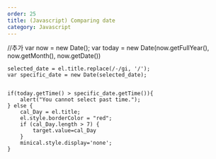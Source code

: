 ```yaml
---
order: 25
title: (Javascript) Comparing date
category: Javascript
---
```


//추가
	var now = new Date();
	var today = new Date(now.getFullYear(), now.getMonth(), now.getDate())
	
	selected_date = el.title.replace(/-/gi, '/');
	var specific_date = new Date(selected_date); 

	
	if(today.getTime() > specific_date.getTime()){
		alert("You cannot select past time.");
	} else {
		cal_Day = el.title;
		el.style.borderColor = "red";
		if (cal_Day.length > 7) {
			target.value=cal_Day
		}
		minical.style.display='none';
	}

